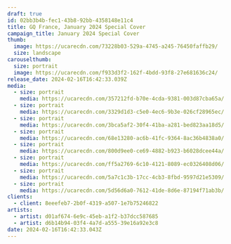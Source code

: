 ```yaml
---
draft: true
id: 02bb3b4b-fec1-43b8-92bb-4358148e11c4
title: GQ France, January 2024 Special Cover
campaign_title: January 2024 Special Cover
thumb:
  image: https://ucarecdn.com/73228b03-529a-4745-a245-76450faffb29/
  size: landscape
carouselthumb:
  size: portrait
  image: https://ucarecdn.com/f933d3f2-162f-4bdd-93f8-27e681636c24/
release_date: 2024-02-16T16:42:33.039Z
media:
  - size: portrait
    media: https://ucarecdn.com/357212fd-b70e-4cda-9381-003d87cba65a/
  - size: portrait
    media: https://ucarecdn.com/3329d1d3-c5e0-4ec6-9b3e-026cf28965ec/
  - size: portrait
    media: https://ucarecdn.com/3bca5af2-30f4-41ba-a281-bed823aa18d5/
  - size: portrait
    media: https://ucarecdn.com/68e13280-ac6b-41fc-9364-8ac36b4838a0/
  - size: portrait
    media: https://ucarecdn.com/800d9ee0-ce69-4882-b923-b6028dcee44a/
  - size: portrait
    media: https://ucarecdn.com/ff5a2769-6c10-4121-8089-ec0326408d06/
  - size: portrait
    media: https://ucarecdn.com/5a7c1c3b-17cc-4cb3-8fbd-9597d21e5309/
  - size: portrait
    media: https://ucarecdn.com/5d56d6a0-7612-41de-8d6e-87194f71ab3b/
clients:
  - client: 8eeefeb7-2b0f-4319-a507-1e7b75246822
artists:
  - artist: d01af674-6e9c-45eb-a1f2-b37dcc587685
  - artist: d6b14b94-03f4-4a7d-a555-39e16a92e3c8
date: 2024-02-16T16:42:33.043Z
---
```


